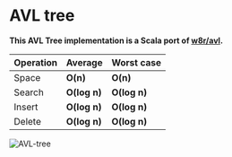# AVL tree

**This AVL Tree implementation is a Scala port of [w8r/avl](https://github.com/w8r/avl).**


| Operation     | Average       | Worst case   |
| ------------- | ------------- | ------------ |
| Space         | **O(n)**      | **O(n)**     |
| Search        | **O(log n)**  | **O(log n)** |
| Insert        | **O(log n)**  | **O(log n)** |
| Delete        | **O(log n)**  | **O(log n)** |


![AVL-tree](https://upload.wikimedia.org/wikipedia/commons/a/ad/AVL-tree-wBalance_K.svg)
